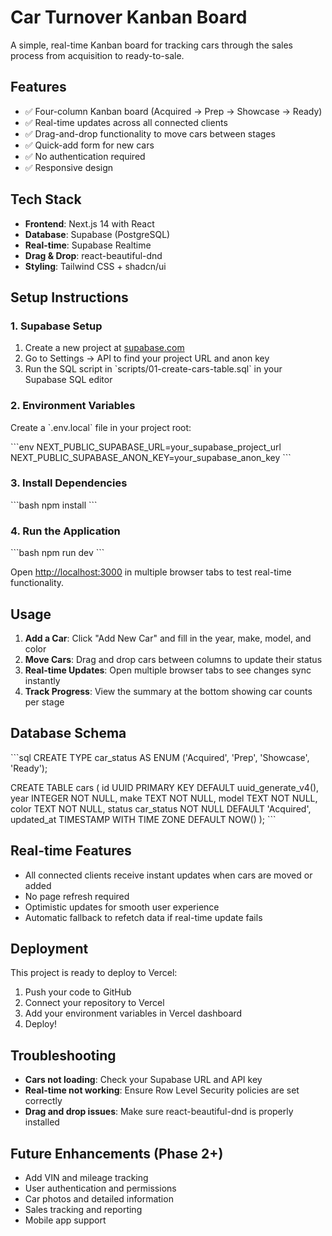 # Car Turnover Kanban Board

A simple, real-time Kanban board for tracking cars through the sales process from acquisition to ready-to-sale.

## Features

- ✅ Four-column Kanban board (Acquired → Prep → Showcase → Ready)
- ✅ Real-time updates across all connected clients
- ✅ Drag-and-drop functionality to move cars between stages
- ✅ Quick-add form for new cars
- ✅ No authentication required
- ✅ Responsive design

## Tech Stack

- **Frontend**: Next.js 14 with React
- **Database**: Supabase (PostgreSQL)
- **Real-time**: Supabase Realtime
- **Drag & Drop**: react-beautiful-dnd
- **Styling**: Tailwind CSS + shadcn/ui

## Setup Instructions

### 1. Supabase Setup

1. Create a new project at [supabase.com](https://supabase.com)
2. Go to Settings → API to find your project URL and anon key
3. Run the SQL script in \`scripts/01-create-cars-table.sql\` in your Supabase SQL editor

### 2. Environment Variables

Create a \`.env.local\` file in your project root:

\`\`\`env
NEXT_PUBLIC_SUPABASE_URL=your_supabase_project_url
NEXT_PUBLIC_SUPABASE_ANON_KEY=your_supabase_anon_key
\`\`\`

### 3. Install Dependencies

\`\`\`bash
npm install
\`\`\`

### 4. Run the Application

\`\`\`bash
npm run dev
\`\`\`

Open [http://localhost:3000](http://localhost:3000) in multiple browser tabs to test real-time functionality.

## Usage

1. **Add a Car**: Click "Add New Car" and fill in the year, make, model, and color
2. **Move Cars**: Drag and drop cars between columns to update their status
3. **Real-time Updates**: Open multiple browser tabs to see changes sync instantly
4. **Track Progress**: View the summary at the bottom showing car counts per stage

## Database Schema

\`\`\`sql
CREATE TYPE car_status AS ENUM ('Acquired', 'Prep', 'Showcase', 'Ready');

CREATE TABLE cars (
    id UUID PRIMARY KEY DEFAULT uuid_generate_v4(),
    year INTEGER NOT NULL,
    make TEXT NOT NULL,
    model TEXT NOT NULL,
    color TEXT NOT NULL,
    status car_status NOT NULL DEFAULT 'Acquired',
    updated_at TIMESTAMP WITH TIME ZONE DEFAULT NOW()
);
\`\`\`

## Real-time Features

- All connected clients receive instant updates when cars are moved or added
- No page refresh required
- Optimistic updates for smooth user experience
- Automatic fallback to refetch data if real-time update fails

## Deployment

This project is ready to deploy to Vercel:

1. Push your code to GitHub
2. Connect your repository to Vercel
3. Add your environment variables in Vercel dashboard
4. Deploy!

## Troubleshooting

- **Cars not loading**: Check your Supabase URL and API key
- **Real-time not working**: Ensure Row Level Security policies are set correctly
- **Drag and drop issues**: Make sure react-beautiful-dnd is properly installed

## Future Enhancements (Phase 2+)

- Add VIN and mileage tracking
- User authentication and permissions
- Car photos and detailed information
- Sales tracking and reporting
- Mobile app support
